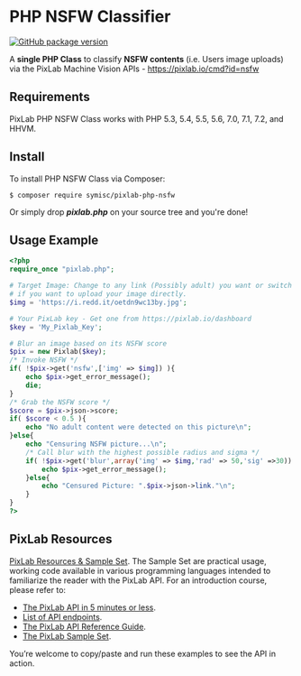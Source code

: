 # PHP NSFW Classifier
[![GitHub package version](https://img.shields.io/badge/Packagist-Ready-green.svg)](https://packagist.org/packages/symisc/pixlab-php-nsfw)

A **single PHP Class** to classify **NSFW contents** (i.e. Users image uploads) via the PixLab Machine Vision APIs - https://pixlab.io/cmd?id=nsfw
## Requirements
PixLab PHP NSFW Class works with PHP 5.3, 5.4, 5.5, 5.6, 7.0, 7.1, 7.2, and HHVM.
## Install
To install PHP NSFW Class via Composer:
```shell
$ composer require symisc/pixlab-php-nsfw
```
Or simply drop ***pixlab.php*** on your source tree and you're done!
## Usage Example
```php
<?php
require_once "pixlab.php";

# Target Image: Change to any link (Possibly adult) you want or switch to POST 
# if you want to upload your image directly. 
$img = 'https://i.redd.it/oetdn9wc13by.jpg';

# Your PixLab key - Get one from https://pixlab.io/dashboard
$key = 'My_Pixlab_Key';

# Blur an image based on its NSFW score
$pix = new Pixlab($key);
/* Invoke NSFW */
if( !$pix->get('nsfw',['img' => $img]) ){
	echo $pix->get_error_message();
	die;
}
/* Grab the NSFW score */
$score = $pix->json->score;
if( $score < 0.5 ){
	echo "No adult content were detected on this picture\n";
}else{
	echo "Censuring NSFW picture...\n";
	/* Call blur with the highest possible radius and sigma */
	if( !$pix->get('blur',array('img' => $img,'rad' => 50,'sig' =>30)) ){
		echo $pix->get_error_message();
	}else{
		echo "Censured Picture: ".$pix->json->link."\n";
	}
}
?>
```
## PixLab Resources
[PixLab Resources &amp; Sample Set](https://pixlab.io/examples). The Sample Set are practical usage, working code available in various programming languages intended to familiarize the reader with the PixLab API.
For an introduction course, please refer to:
* [The PixLab API in 5 minutes or less](https://pixlab.io/start).
* [List of API endpoints](https://pixlab.io/api).
* [The PixLab API Reference Guide](https://pixlab.io/cmdls).
* [The PixLab Sample Set](https://pixlab.io/examples).

You’re welcome to copy/paste and run these examples to see the API in action.
